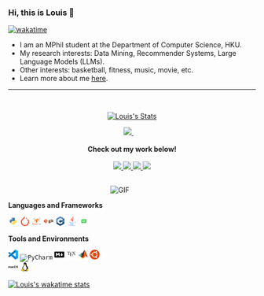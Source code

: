 ### Hi, this is Louis 👋

<!--
**louiswng/louiswng** is a ✨ _special_ ✨ repository because its `README.md` (this file) appears on your GitHub profile.

Here are some ideas to get you started:

- 🔭 I’m currently working on ...
- 🌱 I’m currently learning ...
- 👯 I’m looking to collaborate on ...
- 🤔 I’m looking for help with ...
- 💬 Ask me about ...
- 📫 How to reach me: ...
- 😄 Pronouns: ...
- ⚡ Fun fact: ...
-->

[![wakatime](https://wakatime.com/badge/user/662559b9-2885-4adf-af0b-0c887cbdb9ee.svg)](https://wakatime.com/@662559b9-2885-4adf-af0b-0c887cbdb9ee)

- I am an MPhil student at the Department of Computer Science, HKU. <!-- Also an incoming MPhil student at Data Intelligence Lab, HKU. -->
- My research interests: Data Mining, Recommender Systems, Large Language Models (LLMs).
- Other interests: basketball, fitness, music, movie, etc.
- Learn more about me [here](https://louiswng.github.io).

---

<br>

<p align="center">
  <a href="https://github.com/louiswng" class="rich-diff-level-one">
    <img src="https://github-readme-stats.vercel.app/api?username=louiswng&count_private=true&show_icons=true" alt="Louis's Stats" >
    <!-- &hide=issues
    <img src="https://github-readme-stats.vercel.app/api?username=louiswng&hide=issues&count_private=true&show_icons=true" alt="Louis's Stats" >
    -->
  </a>
</p>

<p align="center">
  <!-- <a href= "https://imgconvert.csdnimg.cn/aHR0cHM6Ly9tbWJpei5xcGljLmNuL21tYml6X3BuZy9aTmRoV05pYjNJUkIzZk5ldWVGZEQ4YnZ4cXlzbXRtRktUTGdFSXZOMUdnTHhDNXV0Y1VBZVJ0T0lJa0hTZTVnVGowamVtZUVOQTJJMHhiU0xjQ3VrVVEvNjQw?x-oss-process=image/format,png" target="_blank" alt="WeChat" title="WeChat">
    <img src="https://img.icons8.com/ios-filled/50/000000/weixing.png" width="28px"/>
  </a>
  &emsp; -->
  <a href="https://blog.csdn.net/weixin_44413191?spm=1000.2115.3001.5343" target="_blank" alt="CSDN" title="CSDN">
    <img src="https://img.icons8.com/material/48/000000/csdn.png" width="30px"/>
  </a>
  &emsp;
<!--   <a href="https://www.zhihu.com/people/MaiweiE-com" target="_blank" alt="Zhihu" title="Zhihu">
    <img src="https://img.icons8.com/material-two-tone/50/000000/zhihu.png" width="28px"/>
  </a>
  &emsp; -->
<!--   <a href="https://space.bilibili.com/62079686" target="_blank" alt="Bilibili" title="Bilibili">
    <img src="https://user-images.githubusercontent.com/29084184/129467562-a754907c-c128-40d0-80ad-86e89bdda3d6.png" width="30px"/>
  </a> 
  &emsp; -->
<!--   <a href= "https://www.instagram.com/charmve_/" target="_blank" alt="Instagram" title="Instagram">
    <img src="https://img.icons8.com/ios-glyphs/256/000000/instagram-new.svg" width="28px"/>
  </a>
  &emsp; -->
<!--   <a href="https://www.youtube.com/channel/UCxFkZjbpt0KyhEv1d342SQQ" target="_blank" alt="YouTube" title="YouTube">
    <img src="https://img.icons8.com/ios-filled/50/000000/youtube-play.png" width="30px"/>
  </a>
  &emsp; -->
<!--   <a href="https://www.linkedin.com/in/charmve" target="_blank" alt="LinkedIn" title="LinkedIn">
    <img src="https://img.icons8.com/ios-filled/256/000000/linkedin.svg" width="26px"/>
  </a>
  &emsp; -->
  <br><br>
  <strong>Check out my work below!</strong>
  <br><br>
  <a href="https://github.com/louiswng">
    <img src="https://badges.pufler.dev/visits/louiswng/louiswng?style=flat-square&color=black&logo=github">
  </a>
  <a href="https://github.com/louiswng">
    <img src="https://badges.pufler.dev/years/louiswng?style=flat-square&color=black&logo=github">
  </a>
  <a href="https://github.com/louiswng?tab=repositories">
    <img src="https://badges.pufler.dev/repos/louiswng?style=flat-square&color=black&logo=github">
  </a>
  <!-- <a href="https://gist.github.com/louiswng">
    <img src="https://badges.pufler.dev/gists/louiswng?style=flat-square&color=black&logo=github">
  </a> -->
  <a href="https://github.com/louiswng">
    <img src="https://badges.pufler.dev/commits/monthly/louiswng?style=flat-square&color=black&logo=github">
  </a>
</p>

<h2></h2>

<img align="right" alt="GIF" src="https://github.com/abhisheknaiidu/abhisheknaiidu/blob/master/code.gif?raw=true" width="296" height="190" title="Do what you like, and do it best!"> &nbsp;&nbsp;&nbsp;&nbsp;

**Languages and Frameworks**

<code><img height="20" src="https://raw.githubusercontent.com/github/explore/80688e429a7d4ef2fca1e82350fe8e3517d3494d/topics/python/python.png" alt="Python" title="Python"></code>
<code><img height="20" src="https://github.com/louiswng/louiswng/blob/main/imgs/pytorch.png" alt="PyTorch" title="PyTorch"></code>
<code><img height="20" src="https://raw.githubusercontent.com/github/explore/80688e429a7d4ef2fca1e82350fe8e3517d3494d/topics/tensorflow/tensorflow.png" alt="TensorFlow" title="TensorFlow"></code>
<code><img height="20" src="https://raw.githubusercontent.com/github/explore/80688e429a7d4ef2fca1e82350fe8e3517d3494d/topics/git/git.png" alt="Git" title="Git"></code>
<code><img height="20" src="https://raw.githubusercontent.com/github/explore/80688e429a7d4ef2fca1e82350fe8e3517d3494d/topics/cpp/cpp.png" alt="C++" title="C++"></code>
<code><img height="20" src="https://github.com/louiswng/louiswng/blob/main/imgs/java.png" alt="Java" title="Java"></code>
<code><img height="20" src="https://raw.githubusercontent.com/github/explore/80688e429a7d4ef2fca1e82350fe8e3517d3494d/topics/qt/qt.png" alt="Qt" title="Qt"></code>


**Tools and Environments**

<code><img height="20" src="https://raw.githubusercontent.com/github/explore/80688e429a7d4ef2fca1e82350fe8e3517d3494d/topics/visual-studio-code/visual-studio-code.png" alt="VSCode" title="VSCode"></code>
<code><img height="20" src="https://images.nowcoder.com/images/20180629/0_1530258305740_67F7BB46DE9FC78164CA628F2CE05C37" alt="PyCharm" title="PyCharm"></code>
<code><img height="20" src="https://raw.githubusercontent.com/github/explore/80688e429a7d4ef2fca1e82350fe8e3517d3494d/topics/markdown/markdown.png" alt="Markdown" title="MarkDown"></code>
<code><img height="20" src="https://github.com/louiswng/louiswng/blob/main/imgs/LaTeX.png" alt="LaTex" title="LaTex"></code>
<code><img height="20" src="https://raw.githubusercontent.com/github/explore/80688e429a7d4ef2fca1e82350fe8e3517d3494d/topics/matlab/matlab.png" alt="Matlab" title="Matlab"></code>
<code><img height="20" src="https://raw.githubusercontent.com/github/explore/80688e429a7d4ef2fca1e82350fe8e3517d3494d/topics/ubuntu/ubuntu.png" alt="Ubuntu" title="Ubuntu"></code>
<code><img height="20" src="https://raw.githubusercontent.com/github/explore/80688e429a7d4ef2fca1e82350fe8e3517d3494d/topics/macos/macos.png" alt="MacOS" title="MacOS"></code>
<code><img height="20" src="https://raw.githubusercontent.com/github/explore/80688e429a7d4ef2fca1e82350fe8e3517d3494d/topics/linux/linux.png" alt="Linux" title="Linux"></code>

<!-- [![Louis's GitHub stats](https://github-readme-stats.vercel.app/api?username=louiswng&count_private=true&show_icons=true)](https://github.com/louiswng/github-readme-stats) -->

<!-- [![Top Langs](https://github-readme-stats.vercel.app/api/top-langs/?username=louiswng&layout=compact)](https://github.com/louiswng/github-readme-stats) -->



[![Louis's wakatime stats](https://github-readme-stats.vercel.app/api/wakatime?username=louiswong)](https://github.com/louiswng/github-readme-stats)

<br>



